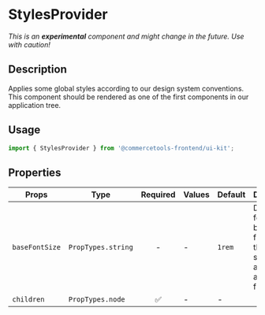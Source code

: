 # StylesProvider

_This is an **experimental** component and might change in the future. Use with caution!_

## Description

Applies some global styles according to our design system conventions. This component should be rendered as one of the first components in our application tree.

## Usage

```js
import { StylesProvider } from '@commercetools-frontend/ui-kit';
```

## Properties

| Props          | Type               | Required | Values | Default | Description                                                                                      |
| -------------- | ------------------ | :------: | ------ | ------- | ------------------------------------------------------------------------------------------------ |
| `baseFontSize` | `PropTypes.string` |    -     | -      | `1rem`  | Defines the font size baseline from which the `rem` font sizes of the application are based from |
| `children`     | `PropTypes.node`   |    ✅    | -      | -       |                                                                                                  |
